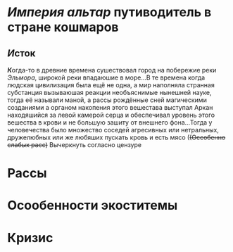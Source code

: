 #  *Империя альтар* путиводитель в стране кошмаров

## *И*сток

***К***огда-то в древние времена сушествовал город на побережие реки *Эльмора*, широкой реки впадаюшие в море...В те времена когда людская цивилизация была ещё не одна, а мир наполняла странная субстанция вызываюшая реакции необъяснимые нынешней науке, тогда её называли маной, а рассы рождённые сней магическими созданиями а органом накопения этого вешестава выступал Аркан находяшийся за левой камерой серца и обеспечивал уровень этого вешества в крови и не большую зашиту от внешнего фона...Тогда у человечества было множество соседей агресивных или нетральных, дружелюбных или же любяших пускать кровь и есть мясо (~~(Оссобенно слабых расс)~~ Вычеркнуть согласно цензуре

# Рассы

# Осообенности экоститемы

# Кризис